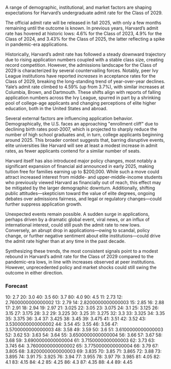 A range of demographic, institutional, and market factors are shaping expectations for Harvard’s undergraduate admit rate for the Class of 2029.

The official admit rate will be released in fall 2025, with only a few months remaining until the outcome is known. In previous years, Harvard’s admit rate has hovered at historic lows: 4.6% for the Class of 2023, 4.9% for the Class of 2024, and 3.43% for the Class of 2025, the latter reflecting a spike in pandemic-era applications.

Historically, Harvard’s admit rate has followed a steady downward trajectory due to rising application numbers coupled with a stable class size, creating record competition. However, the admissions landscape for the Class of 2029 is characterized by several countervailing forces. Notably, peer Ivy League institutions have reported *increases* in acceptance rates for the Class of 2029, breaking the long-standing trend of year-over-year declines. Yale’s admit rate climbed to 4.59% (up from 3.7%), with similar increases at Columbia, Brown, and Dartmouth. These shifts align with reports of falling application numbers across the Ivy League, spurred in part by a shrinking pool of college-age applicants and changing perceptions of elite higher education, both in the United States and abroad.

Several external factors are influencing application behavior. Demographically, the U.S. faces an approaching "enrollment cliff" due to declining birth rates post-2007, which is projected to sharply reduce the number of high school graduates and, in turn, college applicants beginning around 2025. This broader context suggests that, barring disruptive events, elite universities like Harvard will see at least a modest increase in admit rates, as fewer applicants contend for a similar number of seats.

Harvard itself has also introduced major policy changes, most notably a significant expansion of financial aid announced in early 2025, making tuition free for families earning up to $200,000. While such a move could attract increased interest from middle- and upper-middle-income students who previously viewed Harvard as financially out of reach, this effect may be mitigated by the larger demographic downturn. Additionally, shifting public attitudes—skepticism toward the value of elite degrees, ongoing debates over admissions fairness, and legal or regulatory changes—could further suppress application growth.

Unexpected events remain possible. A sudden surge in applications, perhaps driven by a dramatic global event, viral news, or an influx of international interest, could still push the admit rate to new lows. Conversely, an abrupt drop in applications—owing to scandal, policy change, or further negative sentiment about elite institutions—could drive the admit rate higher than at any time in the past decade.

Synthesizing these trends, the most consistent signals point to a modest rebound in Harvard’s admit rate for the Class of 2029 compared to the pandemic-era lows, in line with increases observed at peer institutions. However, unprecedented policy and market shocks could still swing the outcome in either direction.

### Forecast

10: 2.7
20: 3.0
40: 3.5
60: 3.7
80: 4.0
90: 4.5
11: 2.73
12: 2.7600000000000002
13: 2.79
14: 2.8200000000000003
15: 2.85
16: 2.88
17: 2.91
18: 2.94
19: 2.97
21: 3.025
22: 3.05
23: 3.075
24: 3.1
25: 3.125
26: 3.15
27: 3.175
28: 3.2
29: 3.225
30: 3.25
31: 3.275
32: 3.3
33: 3.325
34: 3.35
35: 3.375
36: 3.4
37: 3.425
38: 3.45
39: 3.475
41: 3.51
42: 3.52
43: 3.5300000000000002
44: 3.54
45: 3.55
46: 3.56
47: 3.5700000000000003
48: 3.58
49: 3.59
50: 3.6
51: 3.6100000000000003
52: 3.62
53: 3.63
54: 3.64
55: 3.6500000000000004
56: 3.66
57: 3.67
58: 3.68
59: 3.6900000000000004
61: 3.7150000000000003
62: 3.73
63: 3.745
64: 3.7600000000000002
65: 3.7750000000000004
66: 3.79
67: 3.805
68: 3.8200000000000003
69: 3.835
70: 3.85
71: 3.865
72: 3.88
73: 3.895
74: 3.91
75: 3.925
76: 3.94
77: 3.955
78: 3.97
79: 3.985
81: 4.05
82: 4.1
83: 4.15
84: 4.2
85: 4.25
86: 4.3
87: 4.35
88: 4.4
89: 4.45